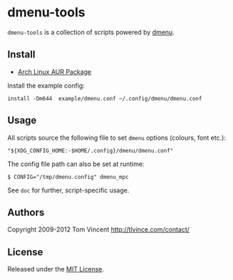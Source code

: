 # dmenu-tools

`dmenu-tools` is a collection of scripts powered by [dmenu][].

## Install

* [Arch Linux AUR Package][aur]

Install the example config:

    install -Dm644  example/dmenu.conf ~/.config/dmenu/dmenu.conf

## Usage

All scripts source the following file to set `dmenu` options (colours, font
etc.):

    "${XDG_CONFIG_HOME:-$HOME/.config}/dmenu/dmenu.conf"

The config file path can also be set at runtime:

    $ CONFIG="/tmp/dmenu.config" dmenu_mpc

See `doc` for further, script-specific usage.

## Authors

Copyright 2009-2012 Tom Vincent <http://tlvince.com/contact/>

## License

Released under the [MIT License][license].

  [aur]: https://aur.archlinux.org/packages.php?ID=62200
  [dmenu]: http://tools.suckless.org/dmenu/
  [license]: http://tlvince.mit-license.org/
